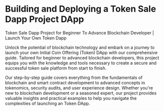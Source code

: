 # Building and Deploying a Token Sale Dapp Project DApp

Token Sale Dapp Project for Beginner To Advance Blockchain Developer | Launch Your Own Token Dapp

Unlock the potential of blockchain technology and embark on a journey to launch your own Initial Coin Offering (Token) DApp with our comprehensive guide. Tailored for beginner to advanced blockchain developers, this project equips you with the knowledge and tools necessary to create a secure and successful token sale platform from start to finish.

Our step-by-step guide covers everything from the fundamentals of blockchain and smart contract development to advanced concepts in tokenomics, security audits, and user experience design. Whether you're new to blockchain development or a seasoned expert, our project provides valuable insights and practical examples to help you navigate the complexities of launching an Token DApp.
